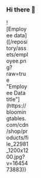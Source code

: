 ### Hi there 👋
<div style="width:60px ; height:60px">
![Employee data]([/repository/assets/employee.png?raw=true "Employee Data title"](https://bloomingtables.com/cdn/shop/products/file_22981_1200x1200.jpg?v=1645473883))
<div>

<!--
**HusnaaMolvi/HusnaaMolvi** is a ✨ _special_ ✨ repository because its `README.md` (this file) appears on your GitHub profile.

Here are some ideas to get you started:

- 🔭 I’m currently working on ...
- 🌱 I’m currently learning ...
- 👯 I’m looking to collaborate on ...
- 🤔 I’m looking for help with ...
- 💬 Ask me about ...
- 📫 How to reach me: ...
- 😄 Pronouns: ...
- ⚡ Fun fact: ...
-->
